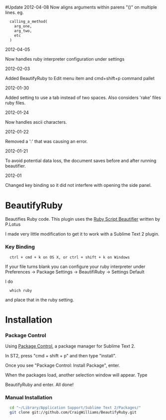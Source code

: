 #Update
  2012-04-08
  Now aligns arguments within parens "()" on multiple lines.
  eg.

  ```ruby
    calling_a_method(
      arg_one,
      arg_two,
      etc
    )
  ```

  2012-04-05

  Now handles ruby interpreter configuration under settings

  2012-02-03

  Added BeautifyRuby to Edit menu item and cmd+shift+p command pallet

  2012-01-30

  Added setting to use a tab instead of two spaces. Also considers 'rake' files ruby files.

  2012-01-24

  Now handles ascii characters.

  2012-01-22

  Removed a ':' that was causing an error.

  2012-01-21

  To avoid potential data loss, the document saves before and after running beautifier.

  2012-01

  Changed key binding so it did not interfere with opening the side panel.

# BeautifyRuby

Beautifies Ruby code. This plugin uses the [Ruby Script Beautifier](http://www.arachnoid.com/ruby/rubyBeautifier.html) written by P.Lotus

I made very little modification to get it to work with a Sublime Text 2 plugin.

### Key Binding

```
  ctrl + cmd + k on OS X, or ctrl + shift + k on Windows
```

If your file turns blank you can configure your ruby interpreter under Preferences -> Package Settings -> BeautifiRuby -> Settings Default

I do

```
  which ruby
```

and place that in the ruby setting.

# Installation

### Package Control
Using [Package Control](http://wbond.net/sublime_packages/package_control), a
package manager for Sublime Text 2.

In ST2, press "cmd + shift + p" and then type "install".

Once you see "Package Control: Install Package", enter.

When the packages load, another selection window will appear. Type

BeautifyRuby and enter. All done!

### Manual Installation

```bash
  cd "~/Library/Application Support/Sublime Text 2/Packages/"
  git clone git://github.com/CraigWilliams/BeautifyRuby.git
```
